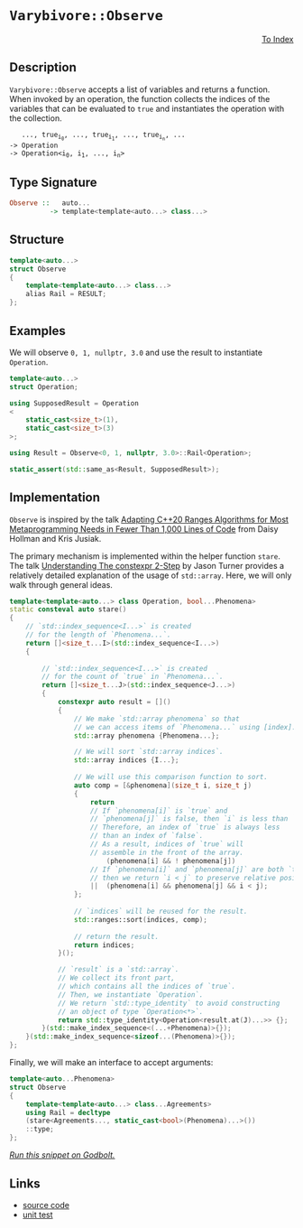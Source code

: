 <!-- Copyright 2024 Feng Mofan
SPDX-License-Identifier: Apache-2.0 -->

# `Varybivore::Observe`

<p style='text-align: right;'><a href="../../../index.md#list-examinations-3">To Index</a></p>

## Description

`Varybivore::Observe` accepts a list of variables and returns a function.
When invoked by an operation, the function collects the indices of the variables that can be evaluated to `true` and instantiates the operation with the collection.

<pre><code>   ..., true<sub>i<sub>0</sub></sub>, ..., true<sub>i<sub>1</sub></sub>, ..., true<sub>i<sub>n</sub></sub>, ...
-> Operation
-> Operation&lt;i<sub>0</sub>, i<sub>1</sub>, ..., i<sub>n</sub>&gt;</code></pre>

## Type Signature

```Haskell
Observe ::   auto...
          -> template<template<auto...> class...>
```

## Structure

```C++
template<auto...>
struct Observe
{
    template<template<auto...> class...>
    alias Rail = RESULT;
};
```

## Examples

We will observe `0, 1, nullptr, 3.0` and use the result to instantiate `Operation`.

```C++
template<auto...>
struct Operation;

using SupposedResult = Operation
<
    static_cast<size_t>(1),
    static_cast<size_t>(3)
>;

using Result = Observe<0, 1, nullptr, 3.0>::Rail<Operation>;

static_assert(std::same_as<Result, SupposedResult>);
```

## Implementation

`Observe` is inspired by the talk [Adapting C++20 Ranges Algorithms for Most Metaprogramming Needs in Fewer Than 1,000 Lines of Code](https://youtu.be/69PuizjrgBM?list=PLPqbaGB3rnNmIaWPvuu4U6LWt1XooNi-L) from Daisy Hollman and Kris Jusiak.

The primary mechanism is implemented within the helper function `stare`.
The talk [Understanding The constexpr 2-Step](https://youtu.be/_AefJX66io8?list=PLPqbaGB3rnNmIaWPvuu4U6LWt1XooNi-L) by Jason Turner provides a relatively detailed explanation of the usage of `std::array`. Here, we will only walk through general ideas.

```C++
template<template<auto...> class Operation, bool...Phenomena>
static consteval auto stare()
{
    // `std::index_sequence<I...>` is created
    // for the length of `Phenomena...`.
    return []<size_t...I>(std::index_sequence<I...>)
    {
        
        // `std::index_sequence<I...>` is created
        // for the count of `true` in `Phenomena...`.
        return []<size_t...J>(std::index_sequence<J...>)
        {
            constexpr auto result = []()
            {
                // We make `std::array phenomena` so that
                // we can access items of `Phenomena...` using [index].
                std::array phenomena {Phenomena...};

                // We will sort `std::array indices`.
                std::array indices {I...};
                
                // We will use this comparison function to sort.
                auto comp = [&phenomena](size_t i, size_t j)
                {
                    return
                    // If `phenomena[i]` is `true` and
                    // `phenomena[j]` is false, then `i` is less than `j`.
                    // Therefore, an index of `true` is always less
                    // than an index of `false`.
                    // As a result, indices of `true` will
                    // assemble in the front of the array.
                        (phenomena[i] && ! phenomena[j])
                    // If `phenomena[i]` and `phenomena[j]` are both `true`,
                    // then we return `i < j` to preserve relative positions.
                    ||  (phenomena[i] && phenomena[j] && i < j);
                };
                
                // `indices` will be reused for the result.
                std::ranges::sort(indices, comp);
                
                // return the result.
                return indices;
            }();

            // `result` is a `std::array`.
            // We collect its front part,
            // which contains all the indices of `true`.
            // Then, we instantiate `Operation`.
            // We return `std::type_identity` to avoid constructing
            // an object of type `Operation<*>`.
            return std::type_identity<Operation<result.at(J)...>> {};
        }(std::make_index_sequence<(...+Phenomena)>{});
    }(std::make_index_sequence<sizeof...(Phenomena)>{});
};
```

Finally, we will make an interface to accept arguments:

```C++
template<auto...Phenomena>
struct Observe
{
    template<template<auto...> class...Agreements>
    using Rail = decltype
    (stare<Agreements..., static_cast<bool>(Phenomena)...>())
    ::type;
};
```

[*Run this snippet on Godbolt.*](https://godbolt.org/#z:OYLghAFBqd5QCxAYwPYBMCmBRdBLAF1QCcAaPECAMzwBtMA7AQwFtMQByARg9KtQYEAysib0QXACx8BBAKoBnTAAUAHpwAMvAFYTStJg1DIApACYAQuYukl9ZATwDKjdAGFUtAK4sGEgOykrgAyeAyYAHI%2BAEaYxCD%2BZqQADqgKhE4MHt6%2BASlpGQKh4VEssfGJtpj2jgJCBEzEBNk%2BflyBdpgOmfWNBMWRMXEJSQoNTS257bbj/WGDZcOJAJS2qF7EyOwc5gDMYcjeWADUJrtuXo60hACeZ9gmGgCCewdHmKfnjcRMd7sPz1eDEOXhOZzcYmAJEICBY90eLzM%2B2B70%2BbmQY3QWCo8MBzwImBYyQMBPBBKJJMw4KYl1QADoGfdjocmAoFMcAPLJOJMWoMUjHaKoTwMunKBCMVBsZi4p5jXl4ZDMgRjTAANzExxpRGO8uImAgywRJn8VmexwtxwA9FbTgA2DSYkAgMJYVQAfSUAEcvIwtuCAJKi%2BEO454dnIfW8zDoBGW622/jEY4ECXHehGVPHVBUe0acWS6VMYMOulxy36ggbBinACsVlrABFwekAF6Yd0EUUB%2B4QJ0uhhuz2YH1%2BqnnIOM/5G82Wk1mp7x%2BPlpcJvP912YD3e33A8duSdl/4mUPh5lRgmx2erm3HJMptNoLyCbO5k8aAjEX3vsM198FhgpUYYtGVLFcl0ras6wbZtzjbDsuwZAApXsN0HLdh1HPdwSQ4Np3A5dTQI1dlQYVVVGSZNtVQY59QULxaAIT5G2gkwm0NYjV3nTiSItW8AHUPhYJgAGsPnfftvl%2BY5kglQCix/BQaNTXkeN428AHcPlEGsmGQLY2WONhFmIdkczzACgOYEsNGOLx0iMaDN1UNjGzLa9eKXSTiB%2BG4ZLkqymFOU1LKLYN/Fghc1JIgSPg0uhaF1EgmIkgh0GdKS/NdRVMAUd93MXTzV283zf3wAzgosQ8TUi6KuI8oq%2BNtQTjni2hEvsj5UzPNAiUacMBDvZ9ukGnUlKaArGqXajlSJZjWLMO1ZMLYDXL7PB207MMBXgrbtBnQqpotbiGqOi1IOIBg6s828AzfB1lvk1b6zwVyfzPd9P2/UNDCvQ6zstW930ewK2IsbQ3tPdkqDEJQBVTRg81eqH01y9kVL/B0IbA06ztvAAVCV9STTABUMMqt1fPMvqpFGxA0352XoNlrvU20Ma1GtnKp98YdoJR8tZmLbTlLVaNyhiCAFbKKvMz6v1p2y2toIWb1tVklDKehfwfD4qGIWQqYRrUfN%2BSaAd4iAQYUl7XNORbzDtY4wDAfyVplesIabA6LfjW77o0a3nosV6mx/X68yDj3wch2zGg%2BIUs3l76NFIVWl1vBGay08Wq0upG0WObHbJ1SjcriNUPn1Ek8ErmSCj5BRzd94K3BNNwLStgKbZDu3Hcdt2nujr2WP7xaw0L/azgXC2aun9P06Bh0Zdyn9lcFKvME69A7xIXXxfoxjm6O/sfiMXLnXGggIBXhQBV65IjV2GeAcX20LprY26Ml4%2Bpo/sqcp5WftdGqHFgF4n%2BmzPM39GLvXZEFVK6UQCZUFrjDOzVtKeBqGGAg0MDYvmSH0NOaC/a2g0ggRUCBSINDCPA9q%2B9b48wdDTVBkDhbHEJowAUOdaENEEHgaMeYuQ8j5KwqasVc5QUQc6AgNxuTujwFgfhsifw6iYGqVAijSJjC/N0Iw11bzk1QNEbQXQmLmVkdyIR3IfiiPOHhB4OM2Grn/v2SxHZFGMEcCo84wjbGZHBDArsvIIBIWWA4pk3EIrzzQaA/swkxIKPQtuEcu5/TnAgMGSwoVgJPweERCKT8X7HQin2NKzoEkeOSZhNJ%2B54I5lFBAHJzA8lRMbEU400TwEvHxISYk0ZqS0lFM0pgsodFeAcJyaIShiCV06cUlMfTKRkiWQMr4QypzYGZAYNkoonjAH1ISLxQCAT/XsmEYAxwABKTA6DzSwIcdx4Eynx3BPsw50pcGih2g0RwyB3SiDGOCIUnhewjPCZsw0PtLQyLkeOKKXSorPCtAAKjReijFmKrQIlReijhuVcHHAxdi5FmKyXEuNL0ikayIQbKPKc8Zky/EKgEDEnpTxzmOSEF4ZIqQlDoCuRLRi81mWiMBOccC8o/kAtZAQFsG0EK9i4KsSVvzFQyqBXBBVnZey7AOvCbpCJOWXMFYfFKuwWIcmmRXfcqdjhcAFAwBitBkifgFLsOkGh7jOhuXQcEoqAnHkNc8KV6qNZxGvv2BQrAOysnBKayWApuW8rSDGBNsD8LPw4KsWgnBay8D8BwLQpBUCcDbpYawSUNhbHtrsHgpACCaGzasESIBaz%2BDpHaSQABOXY/g7RIi4FwMwZh/CBFzRwSQvAWASA0KnQtxbS0cF4AoEAqdG1FuzaQOAsAYCIBAOsAgyRLjkEoA/OgcQIgxs4KoAAHHaAAtF244wB9L2skHSMwvAYyEGhOlB1/BBAiDEOwKQMhBCKBUOoTdpBdAOo0j8ZInAeA5rzQWptJbOAckuMe8xuY72Pufa%2BpUUhP3HAgB4IkF7kx7GVbwDdWhVgQCQOe%2BgZAKAQFY8MYAUgkg0EYnEVdEBogYeiGERoNxkO8DE8wYgNwrWmIcFJ0gvVPkcgYLQSTMGsDRC8MACE7VV3cF4FgYSRhxDabwPqbolcjPFq3F0S42x61hAJBO4t1xog/Dkx4LAGHPx4BncZ0gldiBCiUI2QkhhgDXCME21YVADDAAUAANTwJgDSwjC31sA8IUQ4gwO5cg2oDDcH9DRZQNYaw%2Bg8DTPgKsVArrMhGYfZiM4jZTAVssGYRdoXiCeNXZAVYnQRp%2BAgK4SYbQgiDgGKUcoeg%2BWFCyJ4VoC2G6ZFm0MeIDqRt8l6BMFbUwqg1B6LMTbJk9B6maIdqbV3zvzeVWsatoHUMcHzaQBdvAl3HAI0%2ByQL632kbMOR3Av6aODuWPR%2BLqwJRMCwPEQ0pBW2SA9b2/wkgNCSDMJIB0Ghax2m7foTgU7SAzrrZ2rgdpb3dtvZT2skguC1l7XaD7GGl0rrXQ2%2BL2693MYPThk9HGuPECvWwTgjQWBqn8A%2BoKLJHJcG7XSLgnrv34CIP1/94G8sgYkNIIrSgSswd0EkBDTAkPGde%2B9z7mGODYaPZcKmEupcy%2B2dF%2B1ivle2Qo1KZI1Ha1mEh1zzdTGWM%2B%2Bo6ezjYe2PIOIJL6XcuePdq4KnfjBJTKUBEzBmTEnlPZ7kwpsxynVNePU5pjDOm9MGf5sp0z0WLPFvwNZxwtmMMOeQE55TrnqgYc895m4vntjFoC0F%2BtoXwuYEi2ZmLFzueJaYMltLGWsvKdy8BgrevZDFeg8W435W4udasJYGrdWhslqayqTgrW0rtYP9YHrX2%2BsDfq8dsxmQXCDkm3oEI8w5vDAdYtvkT/f/dbIoH/LbS7aoV/OoWYIAl/UbfbOYEocAnbGAm7S7M7MAi7R7JSZ7CQS3dDGDb7J3aXWXAweXD3T1EHNXPeWjQPBjZtUgWHeHSgV7EnMnRXTHfwJnMdXYLHHHBnVnQgzgDnddbnHdfdQ9XDCPYXUXbYCXZ9FgBQNUJUNUBXOkSkMYVXMHRRPQVffLUDDfCDA3bfHQEAXYUgU3c3FDInN7AgxdLDAXPDE2FgBQpQlQtQjQpib3KjNjWtPVKHYPbdUPHwuIaQqPYYZQ3ld0VQ7td0Tw90eQvXOgNPITTPYtPPLTetDIgvJTYLYvQQUvLTBvTAXTfTMQavYLWvczQfEzKzV/FvGDNvDvYLLvdzXgXvCTAffzfrEfXgMfVNSfOvGfQIufBfdLTLbkbLXgPQnXQrTfYw0rMwvfYwKrI/TzQbRHRrRuTgK0J0W/brXrOIDXC%2BU/XbN/cbD/NAh1b/JArA/IdIQAq4%2B4pbe7P/OAvbVAnIW7SA%2BAjA24h7GYPoWAu7TAh7YbdYTYF7Gwq3NnTgZw1w5Q44GI9Q6MMYKgsHWtOjIPRjGHTAOHYYRHCdNgkAMwRXXYXYWsWsTHZPDQck/tW9QQ%2Bw5dWwTneg5YFtEALHOkCkjQAdPtKnW9MdMwB1CdXYOwr7YQ7EhgidL9RkiU5ktk1YULdIZwSQIAA%3D%3D)

## Links

- [source code](../../../../conceptrodon/descend/varybivore/observe.hpp)
- [unit test](../../../../tests/unit/metafunctions/varybivore/observe.test.hpp)
